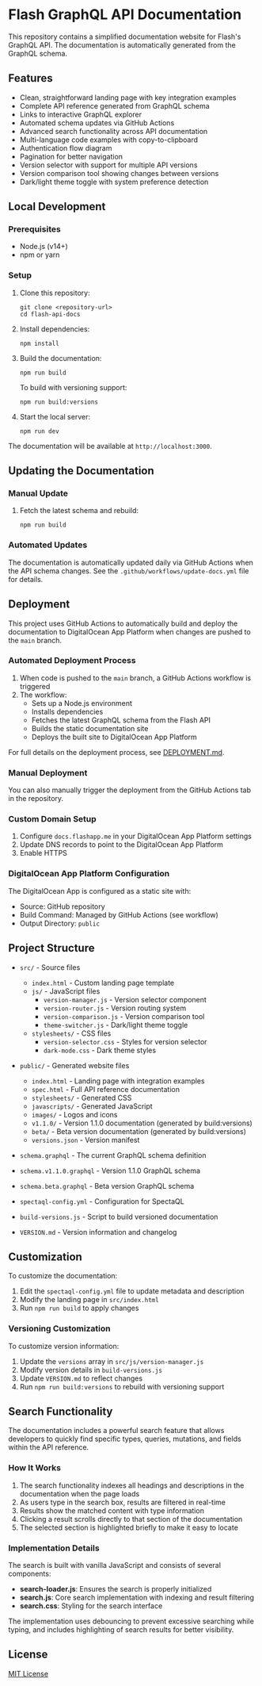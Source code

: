 # Flash GraphQL API Documentation

This repository contains a simplified documentation website for Flash's GraphQL API. The documentation is automatically generated from the GraphQL schema.

## Features

- Clean, straightforward landing page with key integration examples
- Complete API reference generated from GraphQL schema
- Links to interactive GraphQL explorer
- Automated schema updates via GitHub Actions
- Advanced search functionality across API documentation
- Multi-language code examples with copy-to-clipboard
- Authentication flow diagram
- Pagination for better navigation
- Version selector with support for multiple API versions
- Version comparison tool showing changes between versions
- Dark/light theme toggle with system preference detection

## Local Development

### Prerequisites

- Node.js (v14+)
- npm or yarn

### Setup

1. Clone this repository:
   ```
   git clone <repository-url>
   cd flash-api-docs
   ```

2. Install dependencies:
   ```
   npm install
   ```

3. Build the documentation:
   ```
   npm run build
   ```

   To build with versioning support:
   ```
   npm run build:versions
   ```

4. Start the local server:
   ```
   npm run dev
   ```

The documentation will be available at `http://localhost:3000`.

## Updating the Documentation

### Manual Update

1. Fetch the latest schema and rebuild:
   ```
   npm run build
   ```

### Automated Updates

The documentation is automatically updated daily via GitHub Actions when the API schema changes. See the `.github/workflows/update-docs.yml` file for details.

## Deployment

This project uses GitHub Actions to automatically build and deploy the documentation to DigitalOcean App Platform when changes are pushed to the `main` branch.

### Automated Deployment Process

1. When code is pushed to the `main` branch, a GitHub Actions workflow is triggered
2. The workflow:
   - Sets up a Node.js environment
   - Installs dependencies
   - Fetches the latest GraphQL schema from the Flash API
   - Builds the static documentation site
   - Deploys the built site to DigitalOcean App Platform

For full details on the deployment process, see [DEPLOYMENT.md](DEPLOYMENT.md).

### Manual Deployment

You can also manually trigger the deployment from the GitHub Actions tab in the repository.

### Custom Domain Setup

1. Configure `docs.flashapp.me` in your DigitalOcean App Platform settings
2. Update DNS records to point to the DigitalOcean App Platform
3. Enable HTTPS

### DigitalOcean App Platform Configuration

The DigitalOcean App is configured as a static site with:
- Source: GitHub repository
- Build Command: Managed by GitHub Actions (see workflow)
- Output Directory: `public`

## Project Structure

- `src/` - Source files
  - `index.html` - Custom landing page template
  - `js/` - JavaScript files
    - `version-manager.js` - Version selector component
    - `version-router.js` - Version routing system
    - `version-comparison.js` - Version comparison tool
    - `theme-switcher.js` - Dark/light theme toggle
  - `stylesheets/` - CSS files
    - `version-selector.css` - Styles for version selector
    - `dark-mode.css` - Dark theme styles

- `public/` - Generated website files
  - `index.html` - Landing page with integration examples
  - `spec.html` - Full API reference documentation
  - `stylesheets/` - Generated CSS
  - `javascripts/` - Generated JavaScript
  - `images/` - Logos and icons
  - `v1.1.0/` - Version 1.1.0 documentation (generated by build:versions)
  - `beta/` - Beta version documentation (generated by build:versions)
  - `versions.json` - Version manifest

- `schema.graphql` - The current GraphQL schema definition
- `schema.v1.1.0.graphql` - Version 1.1.0 GraphQL schema
- `schema.beta.graphql` - Beta version GraphQL schema
- `spectaql-config.yml` - Configuration for SpectaQL
- `build-versions.js` - Script to build versioned documentation
- `VERSION.md` - Version information and changelog

## Customization

To customize the documentation:

1. Edit the `spectaql-config.yml` file to update metadata and description
2. Modify the landing page in `src/index.html`
3. Run `npm run build` to apply changes

### Versioning Customization

To customize version information:

1. Update the `versions` array in `src/js/version-manager.js`
2. Modify version details in `build-versions.js`
3. Update `VERSION.md` to reflect changes
4. Run `npm run build:versions` to rebuild with versioning support

## Search Functionality

The documentation includes a powerful search feature that allows developers to quickly find specific types, queries, mutations, and fields within the API reference.

### How It Works

1. The search functionality indexes all headings and descriptions in the documentation when the page loads
2. As users type in the search box, results are filtered in real-time
3. Results show the matched content with type information
4. Clicking a result scrolls directly to that section of the documentation
5. The selected section is highlighted briefly to make it easy to locate

### Implementation Details

The search is built with vanilla JavaScript and consists of several components:

- **search-loader.js**: Ensures the search is properly initialized
- **search.js**: Core search implementation with indexing and result filtering
- **search.css**: Styling for the search interface

The implementation uses debouncing to prevent excessive searching while typing, and includes highlighting of search results for better visibility.

## License

[MIT License](LICENSE)
